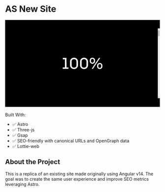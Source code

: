 # AS New Site


![prev](/public/repo/screenrec.gif)

Built With:

- ✅ Astro
- ✅ Three-js
- ✅ Gsap
- ✅ SEO-friendly with canonical URLs and OpenGraph data
- ✅ Lottie-web


## About the Project

This is a replica of an existing site made originally using Angular v14.
The goal was to create the same user experience and improve SEO metrics leveraging Astro.